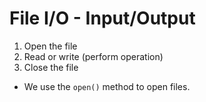 # File I/O - Input/Output

1. Open the file
2. Read or write (perform operation)
3. Close the file

- We use the `open()` method to open files.